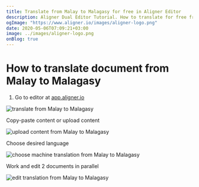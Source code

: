 ```yaml
---
title: Translate from Malay to Malagasy for free in Aligner Editor
description: Aligner Dual Editor Tutorial. How to translate for free from Malay to Malagasy. Aligner is multilingual document management platform. 
ogImage: "https://www.aligner.io/images/aligner-logo.png"
date: 2020-05-06T07:09:21+03:00
image: ../images/aligner-logo.png
onBlog: true
---
```


# How to translate document from Malay to Malagasy

1. Go to editor at [app.aligner.io](https://app.aligner.io "Aligner App web page")

![translate from Malay to Malagasy](../aligner-blank-editor.png "translate from Malay to Malagasy")

Copy-paste content or upload content

![upload content from Malay to Malagasy](../aligner-uploaded-document.png "upload content from Malay to Malagasy")

Choose desired language

![choose machine translation from Malay to Malagasy](../aligner-language-dropdown.png "choose machine translation from Malay to Malagasy")

Work and edit 2 documents in parallel

![edit translation from Malay to Malagasy](../aligner-double-sitded-editor.png "edit translation from Malay to Malagasy")

